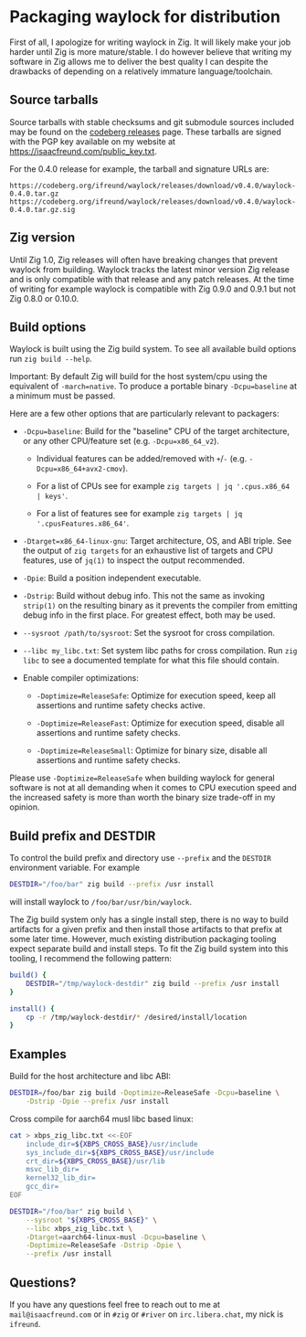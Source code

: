 # Packaging waylock for distribution

First of all, I apologize for writing waylock in Zig. It will likely make
your job harder until Zig is more mature/stable. I do however believe that
writing my software in Zig allows me to deliver the best quality I can
despite the drawbacks of depending on a relatively immature language/toolchain.

## Source tarballs

Source tarballs with stable checksums and git submodule sources included may
be found on the [codeberg releases](https://codeberg.org/ifreund/waylock/releases)
page. These tarballs are signed with the PGP key available on my website at
<https://isaacfreund.com/public_key.txt>.

For the 0.4.0 release for example, the tarball and signature URLs are:
```
https://codeberg.org/ifreund/waylock/releases/download/v0.4.0/waylock-0.4.0.tar.gz
https://codeberg.org/ifreund/waylock/releases/download/v0.4.0/waylock-0.4.0.tar.gz.sig
```

## Zig version

Until Zig 1.0, Zig releases will often have breaking changes that prevent
waylock from building. Waylock tracks the latest minor version Zig release
and is only compatible with that release and any patch releases. At the time
of writing for example waylock is compatible with Zig 0.9.0 and 0.9.1 but
not Zig 0.8.0 or 0.10.0.

## Build options

Waylock is built using the Zig build system. To see all available build
options run `zig build --help`.

Important: By default Zig will build for the host system/cpu using the
equivalent of `-march=native`. To produce a portable binary `-Dcpu=baseline`
at a minimum must be passed.

Here are a few other options that are particularly relevant to packagers:

- `-Dcpu=baseline`: Build for the "baseline" CPU of the target architecture,
or any other CPU/feature set (e.g. `-Dcpu=x86_64_v2`).

  - Individual features can be added/removed with `+`/`-`
  (e.g. `-Dcpu=x86_64+avx2-cmov`).

  - For a list of CPUs see for example `zig targets | jq '.cpus.x86_64 |
  keys'`.

  - For a list of features see for example `zig targets | jq
  '.cpusFeatures.x86_64'`.

- `-Dtarget=x86_64-linux-gnu`: Target architecture, OS, and ABI triple. See
the output of `zig targets` for an exhaustive list of targets and CPU features,
use of `jq(1)` to inspect the output recommended.

- `-Dpie`: Build a position independent executable.

- `-Dstrip`: Build without debug info. This not the same as invoking `strip(1)`
on the resulting binary as it prevents the compiler from emitting debug info
in the first place. For greatest effect, both may be used.

- `--sysroot /path/to/sysroot`: Set the sysroot for cross compilation.

- `--libc my_libc.txt`: Set system libc paths for cross compilation. Run
`zig libc` to see a documented template for what this file should contain.

- Enable compiler optimizations:

  - `-Doptimize=ReleaseSafe`: Optimize for execution speed,
  keep all assertions and runtime safety checks active.

  - `-Doptimize=ReleaseFast`: Optimize for execution speed,
  disable all assertions and runtime safety checks.

  - `-Doptimize=ReleaseSmall`: Optimize for binary size,
  disable all assertions and runtime safety checks.

Please use `-Doptimize=ReleaseSafe` when building waylock for general
software is not at all demanding when it comes to CPU execution speed and the
increased safety is more than worth the binary size trade-off in my opinion.

## Build prefix and DESTDIR

To control the build prefix and directory use `--prefix` and the `DESTDIR`
environment variable. For example
```bash
DESTDIR="/foo/bar" zig build --prefix /usr install
```
will install waylock to `/foo/bar/usr/bin/waylock`.

The Zig build system only has a single install step, there is no way to build
artifacts for a given prefix and then install those artifacts to that prefix
at some later time. However, much existing distribution packaging tooling
expect separate build and install steps. To fit the Zig build system into this
tooling, I recommend the following pattern:

```bash
build() {
    DESTDIR="/tmp/waylock-destdir" zig build --prefix /usr install
}

install() {
    cp -r /tmp/waylock-destdir/* /desired/install/location
}
```

## Examples

Build for the host architecture and libc ABI:
```bash
DESTDIR=/foo/bar zig build -Doptimize=ReleaseSafe -Dcpu=baseline \
    -Dstrip -Dpie --prefix /usr install
```

Cross compile for aarch64 musl libc based linux:
```bash
cat > xbps_zig_libc.txt <<-EOF
    include_dir=${XBPS_CROSS_BASE}/usr/include
    sys_include_dir=${XBPS_CROSS_BASE}/usr/include
    crt_dir=${XBPS_CROSS_BASE}/usr/lib
    msvc_lib_dir=
    kernel32_lib_dir=
    gcc_dir=
EOF

DESTDIR="/foo/bar" zig build \
    --sysroot "${XBPS_CROSS_BASE}" \
    --libc xbps_zig_libc.txt \
    -Dtarget=aarch64-linux-musl -Dcpu=baseline \
    -Doptimize=ReleaseSafe -Dstrip -Dpie \
    --prefix /usr install
```

## Questions?

If you have any questions feel free to reach out to me at
`mail@isaacfreund.com` or in `#zig` or `#river` on `irc.libera.chat`, my
nick is `ifreund`.
